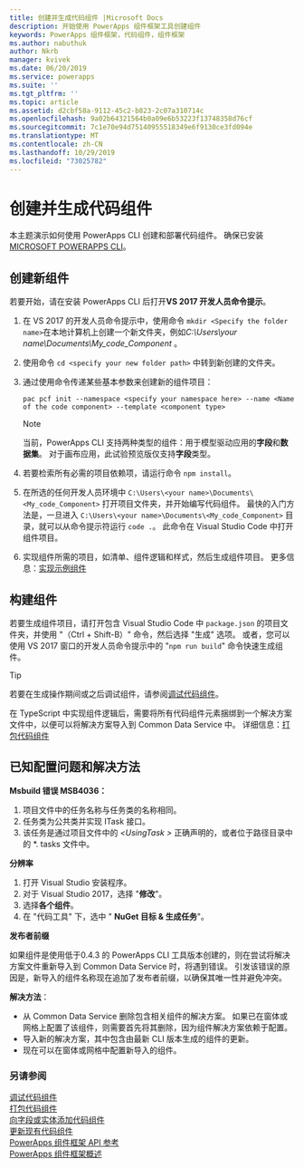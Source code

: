 ```yaml
---
title: 创建并生成代码组件 |Microsoft Docs
description: 开始使用 PowerApps 组件框架工具创建组件
keywords: PowerApps 组件框架，代码组件，组件框架
ms.author: nabuthuk
author: Nkrb
manager: kvivek
ms.date: 06/20/2019
ms.service: powerapps
ms.suite: ''
ms.tgt_pltfrm: ''
ms.topic: article
ms.assetid: d2cbf58a-9112-45c2-b823-2c07a310714c
ms.openlocfilehash: 9a02b64321564b0a09e6b53223f13748358d76cf
ms.sourcegitcommit: 7c1e70e94d75140955518349e6f9130ce3fd094e
ms.translationtype: MT
ms.contentlocale: zh-CN
ms.lasthandoff: 10/29/2019
ms.locfileid: "73025782"
---
```

# <a name="create-and-build-a-code-component"></a>创建并生成代码组件

本主题演示如何使用 PowerApps CLI 创建和部署代码组件。 确保已安装[MICROSOFT POWERAPPS CLI](https://aka.ms/PowerAppsCLI)。

## <a name="create-a-new-component"></a>创建新组件

若要开始，请在安装 PowerApps CLI 后打开**VS 2017 开发人员命令提示**。

1. 在 VS 2017 的开发人员命令提示中，使用命令 `mkdir <Specify the folder name>`在本地计算机上创建一个新文件夹，例如*C:\Users\your name\Documents\My_code_Component* 。
2. 使用命令 `cd <specify your new folder path>` 中转到新创建的文件夹。
3. 通过使用命令传递某些基本参数来创建新的组件项目：

    `pac pcf init --namespace <specify your namespace here> --name <Name of the code component> --template <component type>`
 
   > [!NOTE]
   > 当前，PowerApps CLI 支持两种类型的组件：用于模型驱动应用的**字段**和**数据集**。  对于画布应用，此试验预览版仅支持**字段**类型。

4. 若要检索所有必需的项目依赖项，请运行命令 `npm install`。
5. 在所选的任何开发人员环境中 `C:\Users\<your name>\Documents\<My_code_Component>` 打开项目文件夹，并开始编写代码组件。 最快的入门方法是，一旦进入 `C:\Users\<your name>\Documents\<My_code_Component>` 目录，就可以从命令提示符运行 `code .`。 此命令在 Visual Studio Code 中打开组件项目。
6. 实现组件所需的项目，如清单、组件逻辑和样式，然后生成组件项目。 更多信息：[实现示例组件](implementing-controls-using-typescript.md)

## <a name="build-your-component"></a>构建组件

若要生成组件项目，请打开包含 Visual Studio Code 中 `package.json` 的项目文件夹，并使用 "（Ctrl + Shift-B）" 命令，然后选择 "生成" 选项。 或者，您可以使用 VS 2017 窗口的开发人员命令提示中的 "`npm run build`" 命令快速生成组件。

> [!TIP]
> 若要在生成操作期间或之后调试组件，请参阅[调试代码组件](debugging-custom-controls.md)。

在 TypeScript 中实现组件逻辑后，需要将所有代码组件元素捆绑到一个解决方案文件中，以便可以将解决方案导入到 Common Data Service 中。 详细信息：[打包代码组件](import-custom-controls.md)

## <a name="known-configuration-issues-and-workarounds"></a>已知配置问题和解决方法

**Msbuild 错误 MSB4036：**

1. 项目文件中的任务名称与任务类的名称相同。
2. 任务类为公共类并实现 ITask 接口。
3. 该任务是通过项目文件中的 *\<UsingTask >* 正确声明的，或者位于路径目录中的 *. tasks 文件中。

**分辨率**

1. 打开 Visual Studio 安装程序。 
1. 对于 Visual Studio 2017，选择 "**修改**"。 
1. 选择**各个组件**。
1. 在 "代码工具" 下，选中 " **NuGet 目标 & 生成任务**"。

**发布者前缀**

如果组件是使用低于0.4.3 的 PowerApps CLI 工具版本创建的，则在尝试将解决方案文件重新导入到 Common Data Service 时，将遇到错误。 引发该错误的原因是，新导入的组件名称现在追加了发布者前缀，以确保其唯一性并避免冲突。

**解决方法**：

- 从 Common Data Service 删除包含相关组件的解决方案。 如果已在窗体或网格上配置了该组件，则需要首先将其删除，因为组件解决方案依赖于配置。  
- 导入新的解决方案，其中包含由最新 CLI 版本生成的组件的更新。
- 现在可以在窗体或网格中配置新导入的组件。  


<!--2. When the components are created with the publisher prefix in mixed or upper case using the new CLI tooling version, it throws an error while importing the solution. This happens because the updated tooling version (0.4.3 and newer) now enforces the platform standard for lower case publisher prefix.

   **Workaround**:

    Update the solution and customizations to ensure that the associated prefix is modified to lower case and import the new solution into Common Data Service.-->


### <a name="see-also"></a>另请参阅

[调试代码组件](debugging-custom-controls.md)<br/>
[打包代码组件](import-custom-controls.md)<br/>
[向字段或实体添加代码组件](add-custom-controls-to-a-field-or-entity.md)<br/>
[更新现有代码组件](updating-existing-controls.md)<br/>
[PowerApps 组件框架 API 参考](reference/index.md)<br/>
[PowerApps 组件框架概述](overview.md)
